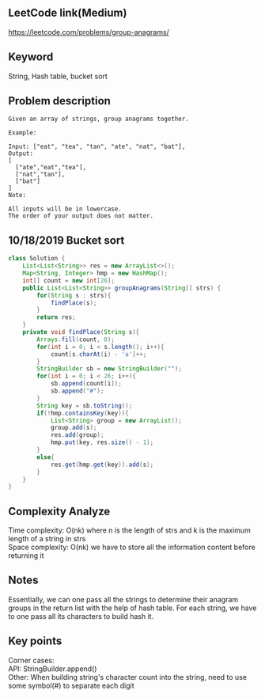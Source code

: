 ## LeetCode link(Medium)
https://leetcode.com/problems/group-anagrams/

## Keyword
String, Hash table, bucket sort

## Problem description
```
Given an array of strings, group anagrams together.

Example:

Input: ["eat", "tea", "tan", "ate", "nat", "bat"],
Output:
[
  ["ate","eat","tea"],
  ["nat","tan"],
  ["bat"]
]
Note:

All inputs will be in lowercase.
The order of your output does not matter.
```
## 10/18/2019 Bucket sort

```java
class Solution {
    List<List<String>> res = new ArrayList<>();
    Map<String, Integer> hmp = new HashMap();
    int[] count = new int[26];
    public List<List<String>> groupAnagrams(String[] strs) {
        for(String s : strs){
            findPlace(s);
        }
        return res;
    }
    private void findPlace(String s){
        Arrays.fill(count, 0);
        for(int i = 0; i < s.length(); i++){
            count[s.charAt(i) - 'a']++;
        }
        StringBuilder sb = new StringBuilder("");
        for(int i = 0; i < 26; i++){
            sb.append(count[i]);
            sb.append("#");
        }
        String key = sb.toString();
        if(!hmp.containsKey(key)){
            List<String> group = new ArrayList();
            group.add(s);
            res.add(group);
            hmp.put(key, res.size() - 1);
        }
        else{
            res.get(hmp.get(key)).add(s);
        }
    }
}
```

## Complexity Analyze
Time complexity: O(nk) where n is the length of strs and k is the maximum length of a string in strs\
Space complexity: O(nk) we have to store all the information content before returning it

## Notes
Essentially, we can one pass all the strings to determine their anagram groups in the return list with the help of hash table. For each string, we have to one pass all its characters to build hash it.

## Key points
Corner cases:\
API: StringBuilder.append()\
Other: When building string's character count into the string, need to use some symbol(#) to separate each digit


